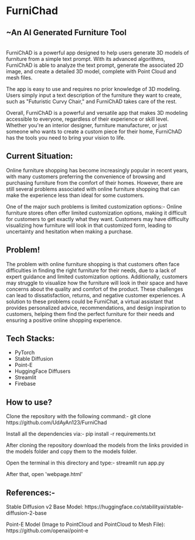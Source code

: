 # FurniChad
## ~An AI Generated Furniture Tool
<br> FurniChAD is a powerful app designed to help users generate 3D models of furniture from a simple text prompt. With its advanced algorithms, FurniChAD is able to analyze the text prompt, generate the associated 2D image, and create a detailed 3D model, complete with Point Cloud and mesh files.

The app is easy to use and requires no prior knowledge of 3D modeling. Users simply input a text description of the furniture they want to create, such as "Futuristic Curvy Chair," and FurniChAD takes care of the rest. 

Overall, FurniChAD is a powerful and versatile app that makes 3D modeling accessible to everyone, regardless of their experience or skill level. Whether you're an interior designer, furniture manufacturer, or just someone who wants to create a custom piece for their home, FurniChAD has the tools you need to bring your vision to life.</br>
## **Current Situation:**
<p>Online furniture shopping has become increasingly popular in recent years, with many customers preferring the convenience of browsing and purchasing furniture from the comfort of their homes. However, there are still several problems associated with online furniture shopping that can make the experience less than ideal for some customers.

One of the major such problems is limited customization options:- Online furniture stores often offer limited customization options, making it difficult for customers to get exactly what they want. Customers may have difficulty visualizing how furniture will look in that customized form, leading to uncertainty and hesitation when making a purchase.
</p>


## **Problem!**
<p>The problem with online furniture shopping is that customers often face difficulties in finding the right furniture for their needs, due to a lack of expert guidance and limited customization options. Additionally, customers may struggle to visualize how the furniture will look in their space and have concerns about the quality and comfort of the product. These challenges can lead to dissatisfaction, returns, and negative customer experiences. A solution to these problems could be FurniChat, a virtual assistant that provides personalized advice, recommendations, and design inspiration to customers, helping them find the perfect furniture for their needs and ensuring a positive online shopping experience.
</p>

## **Tech Stacks:**
  - PyTorch
  - Stable Diffusion
  - Point-E
  - HuggingFace Diffusers
  - Streamlit
  - Firebase
  
## **How to use?**
<p>Clone the repository with the following command:-
git clone https://github.com/UdAyAn123/FurniChad

Install all the dependencies via:-
pip install -r requirements.txt

After cloning the repository download the models from the links provided in the models folder and copy them to the models folder.

Open the terminal in this directory and type:-
streamlit run app.py

After that, open 'webpage.html'

</p>

## **References:-**
  <p> Stable Diffusion v2 Base Model: https://huggingface.co/stabilityai/stable-diffusion-2-base  </p>
  <p> Point-E Model (Image to PointCloud and PointCloud to Mesh File): https://github.com/openai/point-e </p>
